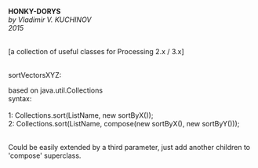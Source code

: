 <b>HONKY-DORYS</b><br>
<i>by Vladimir V. KUCHINOV<br>
2015</i><br><br>

[a collection of useful classes for Processing 2.x / 3.x]<br><br>

sortVectorsXYZ:<br>

based on java.util.Collections<br>
syntax:<br><br>
1: Collections.sort(ListName, new sortByX());<br>
2: Collections.sort(ListName, compose(new sortByX(), new sortByY()));<br><br>
	     
Could be easily extended by a third parameter, just add another children to<br>
'compose' superclass.<br>
